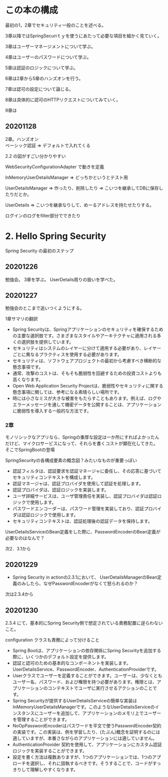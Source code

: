 # この本の構成

最初の1，2章でセキュリティ一般のことを述べる。  

3章以降ではSpringSecuriｔｙを使うにあたって必要な項目を細かく見ていく。

3章はユーザーマネージメントについて学ぶ。

4章はユーザーのパスワードについて学ぶ。

5章は認証のロジックについて学ぶ。

6章は2章から5章のハンズオンを行う。

7章は認可の設定について論じる。

8章は具体的に認可のHTTPリクエストについてみていく。

9章は


## 20201128

2章。ハンズオン  
ベーシック認証 ⇒ デフォルトで入れてくる

2.2 の図がすごい分かりやすい

WebSecurityConfigurationAdapter
で動きを定義

InMemoryUserDetailsManager ⇒ どっちかというとテスト用

UserDetailsManager ⇒ 作ったり、削除したり
⇒ こいつを継承してDBに保存したりだとか。

UserDetails ⇒ こいつを継承なりして、めーるアドレスを持たせたりする。

ログインのログをfilter部分でできたり

# 2. Hello Spring Security

Spring Security の最初のステップ


## 20201226

勉強会。
3章を学ぶ。
UserDetails周りの扱いを学べた。 

## 20201227

勉強会のとこまで追いつくようにする。

1章サマリの翻訳

* Spring Securityは、Springアプリケーションのセキュリティを確保するための主要な選択肢です。さまざまなスタイルやアーキテクチャに適用される多くの選択肢を提供しています。
* セキュリティはシステムのレイヤーに分けて適用する必要があり、レイヤーごとに異なるプラクティスを使用する必要があります。
* セキュリティは、ソフトウェアプロジェクトの最初から考慮すべき横断的な懸念事項です。
* 通常、攻撃のコストは、そもそも脆弱性を回避するための投資コストよりも高くなります。
* Open Web Application Security Projectは、脆弱性やセキュリティに関する懸念事項に関しては、参考になる素晴らしい場所です。
* 時には小さなミスが大きな被害をもたらすこともあります。例えば、ログやエラーメッセージを通して機密データを公開することは、アプリケーションに脆弱性を導入する一般的な方法です。

### 2章

モノリシックなアプリなら、Springの重厚な設定は一か所にすればよかったんだけど、マイクロサービスになって、それらを書くコストが顕在化してきた。  
そこでSpringBootの登場

SpringSecurityの各構成要素の概念図？みたいなものが重要っぽい

* 認証フィルタは、認証要求を認証マネージャに委任し、その応答に基づいてセキュリティコンテキストを構成します。
* 認証マネージャは、認証プロバイダを使用して認証を処理します。
* 認証プロバイダは、認証ロジックを実装します。
* ユーザ詳細サービスは、ユーザ管理責任を実装し、認証プロバイダは認証ロジックで使用します。
* パスワードエンコーダーは、パスワード管理を実装しており、認証プロバイダは認証ロジックで使用します。
* セキュリティコンテキストは、認証処理後の認証データを保持します。

UserDetailsServiceのBean定義をした際に、PasswordEncoderのBean定義が必要なのはなんで？

次2．3.1から

## 20201229

* Spring Security in actionの2.3.1において、 UserDetailsManagerのBean定義のみしたら、なぜPasswordEncoderがなくて怒られるのか？

次は2.3.4から

## 20201230

2.3.4 にて、基本的にSpring Security側で想定されている責務配置に逆らわないこと。

configuration クラスも責務によって分けること

* Spring Bootは、アプリケーションの依存関係にSpring Securityを追加する際に、いくつかのデフォルト設定を提供します。
* 認証と認可のための基本的なコンポーネントを実装します。UserDetailsService、PasswordEncoder、AuthenticationProviderです。
* Userクラスでユーザーを定義することができます。ユーザーは、少なくともユーザー名、パスワード、および権限を持つ必要があります。権限とは、アプリケーションのコンテキストでユーザに実行させるアクションのことです。
* Spring Securityが提供するUserDetailsServiceの簡単な実装はInMemoryUserDetailsManagerです。このようなUserDetailsServiceのインスタンスにユーザーを追加して、アプリケーションのメモリ上でユーザーを管理することができます。
* NoOpPasswordEncoderはパスワードを平文で使うPasswordEncoder契約の実装です。この実装は、例を学習したり、(たぶん)概念を証明するのには適していますが、本番さながらのアプリケーションには適していません。
* AuthenticationProvider 契約を使用して、アプリケーションにカスタム認証ロジックを実装することができます。
* 設定を書く方法は複数ありますが、1つのアプリケーションでは、1つのアプローチを選択し、それに固執するべきです。そうすることで、コードがすっきりして理解しやすくなります。

